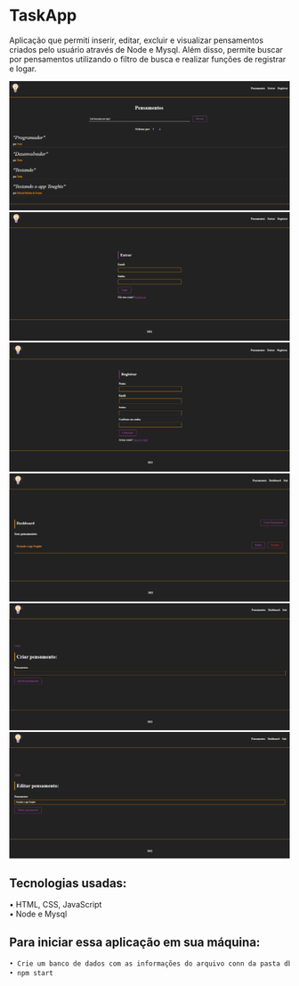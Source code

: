# TaskApp
Aplicação que permiti inserir, editar, excluir e visualizar pensamentos criados pelo usuário através de Node e Mysql. 
Além disso, permite buscar por pensamentos utilizando o filtro de busca e realizar funções de registrar e logar.

![index](https://github.com/BRMicael/App-de-pensamentos/blob/main/screenshots/home.png)<br>
![login](https://github.com/BRMicael/App-de-pensamentos/blob/main/screenshots/login.png)<br>
![register](https://github.com/BRMicael/App-de-pensamentos/blob/main/screenshots/register.png)<br>
![userpage](https://github.com/BRMicael/App-de-pensamentos/blob/main/screenshots/userpage.png)<br>
![create](https://github.com/BRMicael/App-de-pensamentos/blob/main/screenshots/createpage.png)<br>
![edit](https://github.com/BRMicael/App-de-pensamentos/blob/main/screenshots/edit.png)<br>



<h2>Tecnologias usadas:</h2>
• HTML, CSS, JavaScript <br>
• Node e Mysql<br>



<h2> Para iniciar essa aplicação em sua máquina: </h2>

```bash
• Crie um banco de dados com as informações do arquivo conn da pasta db
• npm start
```
